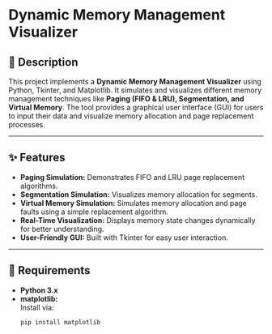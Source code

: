 # Dynamic Memory Management Visualizer

## 📌 Description
This project implements a **Dynamic Memory Management Visualizer** using Python, Tkinter, and Matplotlib. It simulates and visualizes different memory management techniques like **Paging (FIFO & LRU), Segmentation, and Virtual Memory**. The tool provides a graphical user interface (GUI) for users to input their data and visualize memory allocation and page replacement processes.

---

## ✨ Features
- **Paging Simulation:** Demonstrates FIFO and LRU page replacement algorithms.
- **Segmentation Simulation:** Visualizes memory allocation for segments.
- **Virtual Memory Simulation:** Simulates memory allocation and page faults using a simple replacement algorithm.
- **Real-Time Visualization:** Displays memory state changes dynamically for better understanding.
- **User-Friendly GUI:** Built with Tkinter for easy user interaction.

---

## 🔧 Requirements
- **Python 3.x**
- **matplotlib:**  
  Install via: 
  ```bash
  pip install matplotlib

